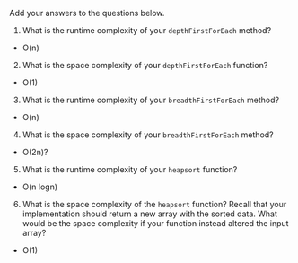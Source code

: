 Add your answers to the questions below.

1. What is the runtime complexity of your `depthFirstForEach` method?

  - O(n)

2. What is the space complexity of your `depthFirstForEach` function?

  - O(1)

3. What is the runtime complexity of your `breadthFirstForEach` method?

  - O(n)

4. What is the space complexity of your `breadthFirstForEach` method? 

  - O(2n)?

5. What is the runtime complexity of your `heapsort` function?
  
  - O(n logn)

6. What is the space complexity of the `heapsort` function? Recall that your implementation should return a new array with the sorted data. What would be the space complexity if your function instead altered the input array?

  - O(1)
